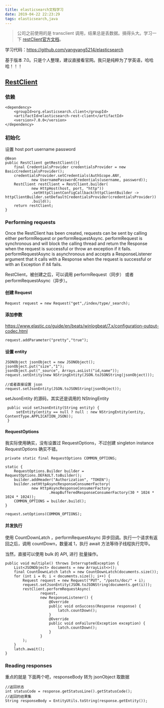 ```yaml
---
title: elasticsearch文档学习
date: 2019-04-22 22:23:29
tags: elasticsearch,java
---
```


> 公司之前使用的是 transclient 调用，结果总是丢数据。搞得头大。学习一下 [restClient官方文档](https://www.elastic.co/guide/en/elasticsearch/client/java-rest/current/java-rest-high-supported-apis.html)。


学习代码：https://github.com/yangyang5214/elasticsearch

基于版本 7.0。只是个人整理，建议直接看官网。我只是纯粹为了学英语，哈哈哈！！！

<!--more-->

## [RestClient](https://www.elastic.co/guide/en/elasticsearch/client/java-rest/current/java-rest-low.html)



### 依赖

```
<dependency>
    <groupId>org.elasticsearch.client</groupId>
    <artifactId>elasticsearch-rest-client</artifactId>
    <version>7.0.0</version>
</dependency>
```
### 初始化

设置 host port username password

```
@Bean
public RestClient getRestClient(){
    final CredentialsProvider credentialsProvider = new BasicCredentialsProvider();
    credentialsProvider.setCredentials(AuthScope.ANY,
            new UsernamePasswordCredentials(username, password));
    RestClient restClient = RestClient.builder(
            new HttpHost(host, port, "http"))
            .setHttpClientConfigCallback(httpClientBuilder -> httpClientBuilder.setDefaultCredentialsProvider(credentialsProvider))
            .build();
    return restClient;
}
```


### Performing requests

Once the RestClient has been created, requests can be sent by calling either performRequest or performRequestAsync. performRequest is synchronous and will block the calling thread and return the Response when the request is successful or throw an exception if it fails. performRequestAsync is asynchronous and accepts a ResponseListener argument that it calls with a Response when the request is successful or with an Exception if it4 fails.

RestClient，被创建之后，可以调用 performRequest（同步） 或者 performRequestAsync（异步）。

#### 创建 Request
```
Request request = new Request("get",/index/type/_search);
```

#### 添加参数

https://www.elastic.co/guide/en/beats/winlogbeat/7.x/configuration-output-codec.html

```
request.addParameter("pretty","true");
```

#### 设置 entity
```
JSONObject jsonObject = new JSONObject();
jsonObject.put("size","1");
jsonObject.put("_source", Arrays.asList("id,name"));
request.setEntity(new NStringEntity(JSON.toJSONString(jsonObject)));

//或者直接设置 json
request.setJsonEntity(JSON.toJSONString(jsonObject));
```

setJsonEntity 的源码，其实还是调用的 NStringEntity 

```
 public void setJsonEntity(String entity) {
     setEntity(entity == null ? null : new NStringEntity(entity, ContentType.APPLICATION_JSON));
 }
```

#### RequestOptions

我实际使用确实，没有设置过 RequestOptions，不过创建 singleton instance RequestOptions 确实不错。

```
private static final RequestOptions COMMON_OPTIONS;

static {
    RequestOptions.Builder builder = RequestOptions.DEFAULT.toBuilder();
    builder.addHeader("Authorization", "TOKEN");
    builder.setHttpAsyncResponseConsumerFactory(
            new HttpAsyncResponseConsumerFactory
                    .HeapBufferedResponseConsumerFactory(30 * 1024 * 1024 * 1024));
    COMMON_OPTIONS = builder.build();    
}

request.setOptions(COMMON_OPTIONS);
```

#### 并发执行

使用 CountDownLatch ，performRequestAsync 异步回调。执行一个请求有返回之后，调用 countDown，数量减 1，执行 await 方法等待子线程执行完毕。


当然，直接可以使用  bulk 的 API, 进行 批量操作。
```
public void multiple() throws InterruptedException {
    List<JSONObject> documents = new ArrayList<>();
    final CountDownLatch latch = new CountDownLatch(documents.size());
    for (int i = 0; i < documents.size(); i++) {
        Request request = new Request("PUT", "/posts/doc/" + i);
        request.setJsonEntity(JSON.toJSONString(documents.get(i)));
        restClient.performRequestAsync(
                request,
                new ResponseListener() {
                    @Override
                    public void onSuccess(Response response) {
                        latch.countDown();
                    }
                    @Override
                    public void onFailure(Exception exception) {
                        latch.countDown();
                    }
                }
        );
    }
    latch.await();
}
```


### Reading responses

重点的就是 下面两个吧，responseBody 转为 jsonObject 取数据

```
//返回状态
int statusCode = response.getStatusLine().getStatusCode();
//返回的结果集
String responseBody = EntityUtils.toString(response.getEntity());
```
